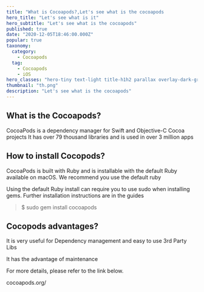 ```yaml
---
title: "What is Cocoapods?,Let's see what is the cocoapods                                   "
hero_title: "Let's see what is it"
hero_subtitle: "Let's see what is the cocoapods"
published: true
date: "2020-12-05T18:46:00.000Z"
popular: true
taxonomy:
  category:
    - Cocoapods
  tag:
    - Cocoapods
    - iOS
hero_classes: "hero-tiny text-light title-h1h2 parallax overlay-dark-gradient"
thumbnail: "th.png"
description: "Let's see what is the cocoapods"
---
```


## What is the Cocoapods?

CocoaPods is a dependency manager for Swift and Objective-C Cocoa projects
It has over 79 thousand libraries and is used in over 3 million apps


## How to install Cocopods?

CocoaPods is built with Ruby and is installable with the default Ruby available on macOS. We recommend you use the default ruby

Using the default Ruby install can require you to use sudo when installing gems. Further installation instructions are in the guides


> $ sudo gem install cocoapods


## Cocopods advantages?
 
It is very useful for Dependency management and easy to use 3rd Party Libs

It has the advantage of maintenance

For more details, please refer to the link below.

cocoapods.org/



